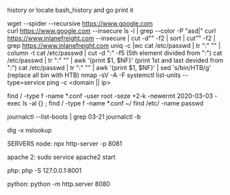 history or locate bash_history and go print it

wget --spider --recursive https://www.google.com<br/>
curl https://www.google.com --insecure
ls -l | grep --color -P "asd|"
curl https://www.inlanefreight.com --insecure | cut -d"" -f2 | sort | cut"" -f2 | grep https://www.inlanefreight.com  uniq -c |wc
cat /etc/passwd | tr ":" "" | column -t
cat /etc/passwd | cut -d ":" -f5 (5th element divided from ":")
cat /etc/passwd | tr ":" "" | awk '{print $1, $NF}' (print 1st and last devided from ":")
cat /etc/passwd | tr ":" "" | awk '{print $1, $NF}' | sed 's/bin/HTB/g' (replace all bin with HTB)
nmap -sV -A -F <ip> 
systemctl list-units --type=service
ping -c <integer> <domain || ip>


find / -type f -name *.conf -user root -seze +2-k -newermt 2020-03-03 -exec ls -al {} \;
find / -type f -name *.conf ~/
find /etc/ -name passwd


journalctl --list-boots | grep 03-21
journalctl -b <hex code>


dig -x <ip address>
nslookup <host ip>

SERVERS 
node: npx http-server -p 8081

apache 2: sudo service apache2 start

php: php -S 127.0.0.1:8001

python: python -m http.server 8080
